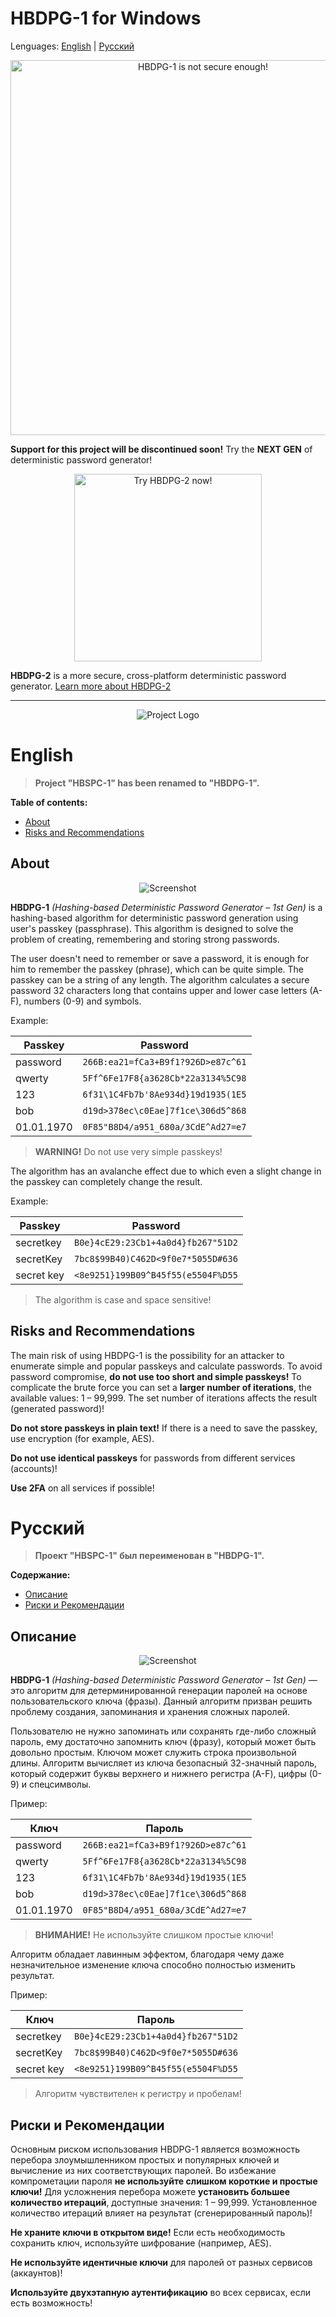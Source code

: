 # HBDPG-1 for Windows

Lenguages: [English](#English) | [Русский](#Русский)

<p align="center"><img src="Pictures/Warning.png" alt="HBDPG-1 is not secure enough!" width="600px"></p>

**Support  for this project will be discontinued soon!** Try the **NEXT GEN** of deterministic password generator!

[<p align="center"><img src="Pictures/TryButton.png" alt="Try HBDPG-2 now!" width="300px"></p>](https://piotr-kniaz.github.io/HBDPG-2/)

**HBDPG-2** is a more secure, cross-platform deterministic password generator. [Learn more about HBDPG-2](https://github.com/Piotr-Kniaz/HBDPG-2)

---

<p align="center"><img src="Pictures/SocialPreview.png" alt="Project Logo"/></p>

# English

> **Project "HBSPC-1" has been renamed to "HBDPG-1".**

**Table of contents:**
* [About](#About)
* [Risks and Recommendations](#Risks-and-Recommendations)

## About

<p align="center"><img src="Pictures/Screenshot1.png" alt="Screenshot"/></p>

**HBDPG-1** *(Hashing-based Deterministic Password Generator – 1st Gen)* is a hashing-based algorithm for deterministic password generation using user's passkey (passphrase).
This algorithm is designed to solve the problem of creating, remembering and storing strong passwords.

The user doesn't need to remember or save a password, it is enough for him to remember the passkey (phrase), which can be quite simple. 
The passkey can be a string of any length. The algorithm calculates a secure password 32 characters long that contains upper and lower 
case letters (A-F), numbers (0-9) and symbols.

Example:

| Passkey    | Password                           |
| ---------- | ---------------------------------- |
| password   | `266B:ea21=fCa3+B9f1?926D>e87c^61` |
| qwerty     | `5Ff^6Fe17F8{a3628Cb*22a3134%5C98` |
| 123        | `6f31\1C4Fb7b'8Ae934d}19d1935(1E5` |
| bob        | `d19d>378ec\c0Eae]7f1ce\306d5^868` |
| 01.01.1970 | `0F85"B8D4/a951_680a/3CdE^Ad27=e7` |

> **WARNING!** Do not use very simple passkeys!

The algorithm has an avalanche effect due to which even a slight change in the passkey can completely change the result.

Example:

| Passkey    | Password                           |
| ---------- | ---------------------------------- |
| secretkey  | `B0e}4cE29:23Cb1+4a0d4}fb267"51D2` |
| secretKey  | `7bc8$99B40)C462D<9f0e7*5055D#636` |
| secret key | `<8e9251}199B09^B45f55(e5504F%D55` |

> The algorithm is case and space sensitive!

## Risks and Recommendations

The main risk of using HBDPG-1 is the possibility for an attacker to enumerate simple and popular passkeys and calculate passwords. 
To avoid password compromise, **do not use too short and simple passkeys!** To complicate the brute force you can set a **larger number of iterations**, the available values: 1 – 99,999. The set number of iterations affects the result (generated password)!

**Do not store passkeys in plain text!** If there is a need to save the passkey, use encryption (for example, AES).

**Do not use identical passkeys** for passwords from different services (accounts)!

**Use 2FA** on all services if possible!

# Русский

> **Проект "HBSPC-1" был переименован в "HBDPG-1".**

**Содержание:**
* [Описание](#Описание)
* [Риски и Рекомендации](#Риски-и-Рекомендации)

## Описание

<p align="center"><img src="Pictures/Screenshot1.png" alt="Screenshot"/></p>

**HBDPG-1** *(Hashing-based Deterministic Password Generator – 1st Gen)* — это алгоритм для детерминированной генерации паролей на основе пользовательского ключа (фразы).
Данный алгоритм призван решить проблему создания, запоминания и хранения сложных паролей.

Пользователю не нужно запоминать или сохранять где-либо сложный пароль, ему достаточно запомнить ключ (фразу), который может быть довольно простым. 
Ключом может служить строка произвольной длины. Алгоритм вычисляет из ключа безопасный 32-значный пароль, который содержит буквы верхнего и нижнего 
регистра (A-F), цифры (0-9) и спецсимволы.

Пример:

| Ключ       | Пароль                             |
| ---------- | ---------------------------------- |
| password   | `266B:ea21=fCa3+B9f1?926D>e87c^61` |
| qwerty     | `5Ff^6Fe17F8{a3628Cb*22a3134%5C98` |
| 123        | `6f31\1C4Fb7b'8Ae934d}19d1935(1E5` |
| bob        | `d19d>378ec\c0Eae]7f1ce\306d5^868` |
| 01.01.1970 | `0F85"B8D4/a951_680a/3CdE^Ad27=e7` |

> **ВНИМАНИЕ!** Не используйте слишком простые ключи!

Алгоритм обладает лавинным эффектом, благодаря чему даже незначительное изменение ключа способно полностью изменить результат.

Пример:

| Ключ       | Пароль                             |
| ---------- | ---------------------------------- |
| secretkey  | `B0e}4cE29:23Cb1+4a0d4}fb267"51D2` |
| secretKey  | `7bc8$99B40)C462D<9f0e7*5055D#636` |
| secret key | `<8e9251}199B09^B45f55(e5504F%D55` |

> Алгоритм чувствителен к регистру и пробелам!

## Риски и Рекомендации

Основным риском использования HBDPG-1 является возможность перебора злоумышленником простых и популярных ключей и вычисление из них соответствующих паролей. 
Во избежание компрометации пароля **не используйте слишком короткие и простые ключи!** Для усложнения перебора можете **установить большее количество итераций**, доступные значения: 1 – 99,999. Установленное количество итераций влияет на результат (сгенерированный пароль)!

**Не храните ключи в открытом виде!** Если есть необходимость сохранить ключ, используйте шифрование (например, AES).

**Не используйте идентичные ключи** для паролей от разных сервисов (аккаунтов)!

**Используйте двухэтапную аутентификацию** во всех сервисах, если есть возможность!
